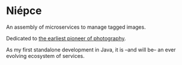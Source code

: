 # Niépce

An assembly of microservices to manage tagged images.

Dedicated to [the earliest pioneer of photography](https://en.wikipedia.org/wiki/Nic%C3%A9phore_Ni%C3%A9pce).

As my first standalone development in Java, it is –and will be– an ever evolving ecosystem of services. 
